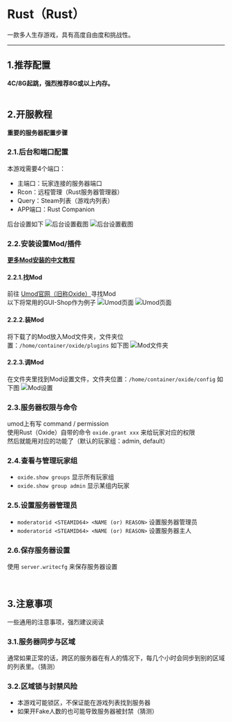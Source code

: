 # Rust（Rust）
一款多人生存游戏，具有高度自由度和挑战性。

---

## 1.推荐配置

**4C/8G起跳，强烈推荐8G或以上内存。**  
<br>

## 2.开服教程
**重要的服务器配置步骤**

### 2.1.后台和端口配置
本游戏需要4个端口：  
- 主端口：玩家连接的服务器端口  
- Rcon：远程管理（Rust服务器管理器）  
- Query：Steam列表（游戏内列表）  
- APP端口：Rust Companion  

后台设置如下
![后台设置截图](/assets/rust/1.png)
![后台设置截图](/assets/rust/2.png)  

### 2.2.安装设置Mod/插件
**[更多Mod安装的中文教程](https://wiki.biligame.com/rust/%E6%9C%8D%E4%B8%BB:%E5%AE%89%E8%A3%85%26%E6%9B%B4%E6%96%B0%E6%A8%A1%E7%BB%84%E8%A1%A5%E4%B8%81)**  

#### 2.2.1.找Mod
前往 [Umod官网（旧称Oxide）](https://umod.org/plugins?categories=rust&page=1&sort=title&sortdir=asc)寻找Mod  
以下将常用的GUI-Shop作为例子
![Umod页面](/assets/rust/umod1.png)
![Umod页面](/assets/rust/umod2.png)   

#### 2.2.2.装Mod
将下载了的Mod放入Mod文件夹，文件夹位置：`/home/container/oxide/plugins` 如下图
![Mod文件夹](/assets/rust/mod-folder.png)  

#### 2.2.3.调Mod
在文件夹里找到Mod设置文件，文件夹位置：`/home/container/oxide/config` 如下图
![Mod设置](/assets/rust/mod-config.png)  

### 2.3.服务器权限与命令
umod上有写 command / permission  
使用Rust（Oxide）自带的命令 `oxide.grant xxx` 来给玩家对应的权限  
然后就能用对应的功能了（默认的玩家组：admin, default）  

### 2.4.查看与管理玩家组
- `oxide.show groups` 显示所有玩家组  
- `oxide.show group admin` 显示某组内玩家  

### 2.5.设置服务器管理员
- `moderatorid <STEAMID64> <NAME (or) REASON>` 设置服务器管理员  
- `moderatorid <STEAMID64> <NAME (or) REASON>` 设置服务器主人  

### 2.6.保存服务器设置
使用 `server.writecfg` 来保存服务器设置  

<br>

## 3.注意事项

一些通用的注意事项，强烈建议阅读  

### 3.1.服务器同步与区域
通常如果正常的话，跨区的服务器在有人的情况下，每几个小时会同步到别的区域的列表里。（猜测）

### 3.2.区域锁与封禁风险
- 本游戏可能锁区，不保证能在游戏列表找到服务器  
- 如果开Fake人数的也可能导致服务器被封禁（猜测）  
<br>

